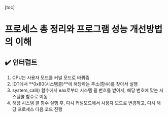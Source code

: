 [toc]

# 프로세스 총 정리와 프로그램 성능 개선방법의 이해

## :heavy_check_mark: 인터럽트

1. CPU는 사용자 모드를 커널 모드로 바꿔줌
2. IDT에서 **0x80(시스템콜)**에 해당하는 주소(함수)를 찾아서 실행
3. system_call() 함수에서 eax로부터 시스템 콜 번호를 받아서, 해당 번호에 맞는 시스템콜 함수로 이동
4. 해당 시스템 콜 함수 실행 후, 다시 커널모드에서 사용자 모드로 변경하고, 다시 해당 프로세스 다음 코드 진행